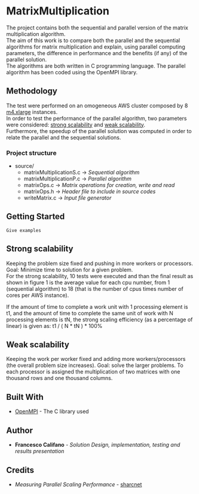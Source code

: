 # MatrixMultiplication
The project contains both the sequential and parallel version of the matrix multiplication algorithm.<br>
The aim of this work is to compare both the parallel and the sequential algorithms for matrix multiplication and explain, using parallel computing parameters, the difference in performance and the benefits (if any) of the parallel solution.<br>
The algorithms are both written in C programming language. 
The parallel algorithm has been coded using the OpenMPI library.

## Methodology
The test were performed on an omogeneous AWS cluster composed by 8 [m4.xlarge](https://aws.amazon.com/ec2/instance-types/) instances.<br>
In order to test the performance of the parallel algorithm, two parameters were considered: [strong scalability](#strong-scalability) and [weak scalability](#weak-scalability).<br>
Furthermore, the speedup of the parallel solution was computed in order to relate the parallel and the sequential solutions.

### Project structure
* source/
    * matrixMultiplicationS.c  -> *Sequential algorithm*
    * matrixMultiplicationP.c  -> *Parallel algorithm*
    * matrixOps.c -> *Matrix operations for creation, write and read*
    * matrixOps.h -> *Header file to include in source codes*
    * writeMatrix.c -> *Input file generator*


## Getting Started


```
Give examples
```

## Strong scalability

Keeping the problem size fixed and pushing in more workers or processors. Goal: Minimize time to solution for a given problem.<br>
For the strong scalability, 10 tests were executed and than the final result as shown in figure 1 is the average value for each cpu number, from 1 (sequential algorithm) to 18 (that is the number of cpus times number of cores per AWS instance).<br>

If the amount of time to complete a work unit with 1 processing element is t1, and the amount of time to complete the same unit of work with N processing elements is tN, the strong scaling efficiency (as a percentage of linear) is given as: 
t1 / ( N * tN ) * 100%

## Weak scalability

Keeping the work per worker fixed and adding more workers/processors (the overall problem size increases). Goal: solve the larger problems.
To each processor is assigned the multiplication of two matrices with one thousand rows and one thousand columns.


## Built With

* [OpenMPI](https://www.open-mpi.org) - The C library used


## Author

* **Francesco Califano** - *Solution Design, implementation, testing and results presentation*  

## Credits

* *Measuring Parallel Scaling Performance* - [sharcnet](https://www.sharcnet.ca/help/index.php/Measuring_Parallel_Scaling_Performance)